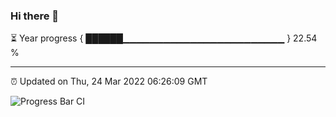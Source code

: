 ### Hi there 👋

⏳ Year progress { ██████▁▁▁▁▁▁▁▁▁▁▁▁▁▁▁▁▁▁▁▁▁▁▁▁ } 22.54 %

---

⏰ Updated on Thu, 24 Mar 2022 06:26:09 GMT

![Progress Bar CI](https://github.com/ZhaoGui/ZhaoGui/workflows/Progress%20Bar%20CI/badge.svg)
